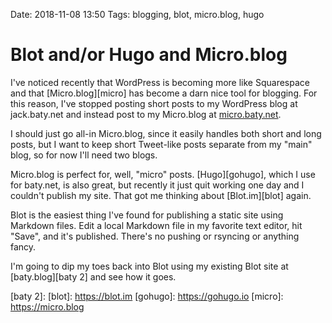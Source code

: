 Date: 2018-11-08 13:50
Tags: blogging, blot, micro.blog, hugo

# Blot and/or Hugo and Micro.blog

I've noticed recently that WordPress is becoming more like Squarespace and that [Micro.blog][micro] has become a darn nice tool for blogging. For this reason, I've stopped posting short posts to my WordPress blog at jack.baty.net and instead post to my Micro.blog at [micro.baty.net][baty].

I should just go all-in Micro.blog, since it easily handles both short and long posts, but I want to keep short Tweet-like posts separate from my "main" blog, so for now I'll need two blogs.

Micro.blog is perfect for, well, "micro" posts. [Hugo][gohugo], which I use for baty.net, is also great, but recently it just quit working one day and I couldn't publish my site. That got me thinking about [Blot.im][blot] again.

Blot is the easiest thing I've found for publishing a static site using Markdown files. Edit a local Markdown file in my favorite text editor, hit "Save", and it's published. There's no pushing or rsyncing or anything fancy.

I'm going to dip my toes back into Blot using my existing Blot site at [baty.blog][baty 2] and see how it goes.

[baty]: https://micro.baty.net/
[baty 2]: 
[blot]: https://blot.im
[gohugo]: https://gohugo.io
[micro]: https://micro.blog
